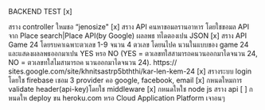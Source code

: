 BACKEND TEST
[x]


สราง controller ใหมชอ “jenosize"
[x] สราง API คนหาขอมลรานอาหาร โดยใชขอมล API จาก Place search|Place
API(by Google) ผลลพธ ทไดตองเปน JSON
[x] สราง API Game 24 โดยรบคาเฉพาะตวเลข 1-9 จนวน 4 ตวเลข โดยนไปค
นวนในแบบของ game 24 และแสดงผลลพธออกมาเปน YES หรอ NO (YES =
ตวเลขทใสสามารถคนวนออกมาไดจนวน 24, NO = ตวเลขทใสไมสามารถค
นวนออกมาไดจนวน 24). https://
sites.google.com/site/khnitsastrp5bththi/kar-len-kem-24
[x] สรางระบบ login โดยใช firebase เชอม 3 provider คอ google, facebook,
email
[x] กหนดใหมการ validate header(api-key)โดยใช middleware
[x] กหนดใหใช node js สราง api
[ ] กหนดให deploy ขน heroku.com หรอ Cloud Application Platform เจาอนๆ
